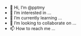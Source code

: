 - 👋 Hi, I’m @pptmy
- 👀 I’m interested in ...
- 🌱 I’m currently learning ...
- 💞️ I’m looking to collaborate on ...
- 📫 How to reach me ...

<!---
pptmy/pptmy is a ✨ special ✨ repository because its `README.md` (this file) appears on your GitHub profile.
You can click the Preview link to take a look at your changes.
--->
